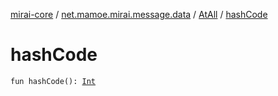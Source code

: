 [mirai-core](../../index.md) / [net.mamoe.mirai.message.data](../index.md) / [AtAll](index.md) / [hashCode](./hash-code.md)

# hashCode

`fun hashCode(): `[`Int`](https://kotlinlang.org/api/latest/jvm/stdlib/kotlin/-int/index.html)
